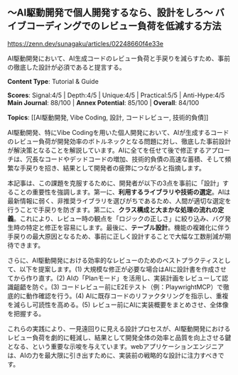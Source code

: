 ## 〜AI駆動開発で個人開発するなら、設計をしろ〜 バイブコーディングでのレビュー負荷を低減する方法

https://zenn.dev/sunagaku/articles/02248660f4e33e

AI駆動開発において、AI生成コードのレビュー負荷と手戻りを減らすため、事前の徹底した設計が必須であると提言する。

**Content Type**: Tutorial & Guide

**Scores**: Signal:4/5 | Depth:4/5 | Unique:4/5 | Practical:5/5 | Anti-Hype:4/5
**Main Journal**: 88/100 | **Annex Potential**: 85/100 | **Overall**: 84/100

**Topics**: [[AI駆動開発, Vibe Coding, 設計, コードレビュー, 技術的負債]]

AI駆動開発、特にVibe Codingを用いた個人開発において、AIが生成するコードのレビュー負荷が開発効率のボトルネックとなる問題に対し、徹底した事前設計が解決策となることを解説しています。AIに全てを任せて後で修正するアプローチは、冗長なコードやデッドコードの増加、技術的負債の高速な蓄積、そして頻繁な手戻りを招き、結果として開発者の疲弊につながると指摘します。

本記事は、この課題を克服するために、開発者が以下の3点を事前に「設計」することの重要性を強調します。第一に、**利用するライブラリや技術の選定**。AIは最新情報に弱く、非推奨ライブラリを選びがちであるため、人間が適切な選定を行うことで手戻りを防ぎます。第二に、**クラス構成と大まかな処理の流れの定義**。これにより、レビュー時の観点を「ロジックの正しさ」に絞り込み、バグ発生時の特定と修正を容易にします。最後に、**テーブル設計**。機能の複雑化に伴う手戻りの最大原因となるため、事前に正しく設計することで大幅な工数削減が期待できます。

さらに、AI駆動開発における効率的なレビューのためのベストプラクティスとして、以下を提案します。(1) 大規模な修正が必要な場合はAIに設計書を作成させてから作り直す。(2) AIの「Planモード」を活用し、実装計画をレビューして認識齟齬を防ぐ。(3) コードレビュー前にE2Eテスト（例：PlaywrightMCP）で徹底的に動作確認を行う。(4) AIに既存コードのリファクタリングを指示し、重複を減らし可読性を高める。(5) レビュー前にAIに実装概要をまとめさせ、全体像を把握する。

これらの実践により、一見遠回りに見える設計プロセスが、AI駆動開発におけるレビュー負荷を劇的に軽減し、結果として開発全体の効率と品質を向上させる鍵となる、という重要な示唆を与えています。webアプリケーションエンジニアは、AIの力を最大限に引き出すために、実装前の戦略的な設計に注力すべきです。